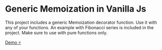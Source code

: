 # Generic Memoization in Vanilla Js

This project includes a generic Memoization decorator function. Use it with any of your functions. An example with Fibonacci series is included in the project. Make sure to use with pure functions only.

[Demo ⚡️](https://stackblitz.com/edit/js-cfscau)

